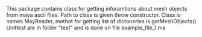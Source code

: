 This package contains class for getting inforamtions about mesh objects from maya ascii files.
Path to class is given throw constructor. Class is names MayReader, methot for getting list of dictoneries is getMeshObjects()
Unittest are in folder "test" and is done on file example_file_1.ma